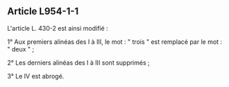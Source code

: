 Article L954-1-1
----
L'article L. 430-2 est ainsi modifié :

1° Aux premiers alinéas des I à III, le mot : " trois " est remplacé par le mot
: " deux " ;

2° Les derniers alinéas des I à III sont supprimés ;

3° Le IV est abrogé.
